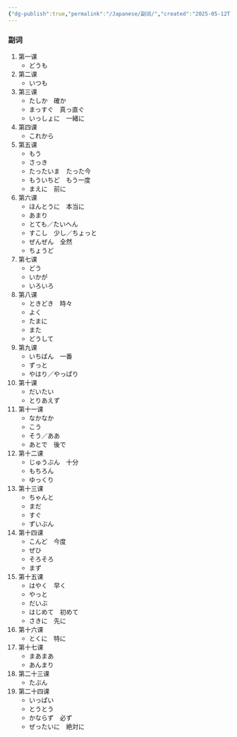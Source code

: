 ```yaml
---
{"dg-publish":true,"permalink":"/Japanese/副词/","created":"2025-05-12T21:46:31.526+08:00","updated":"2025-05-12T23:18:29.631+08:00"}
---
```


### 副词
1. 第一课
	- どうも
2. 第二课
	- いつも
3. 第三课
	- たしか　確か
	- まっすぐ　真っ直ぐ
	- いっしょに　一緒に
4. 第四课
	- これから
5. 第五课
	- もう
	- さっき
	- たったいま　たった今
	- もういちど　もう一度
	- まえに　前に
6. 第六课
	- ほんとうに　本当に
	- あまり
	- とても／たいへん
	- すこし　少し／ちょっと
	- ぜんぜん　全然
	- ちょうど
7. 第七课
	- どう
	- いかが
	- いろいろ
8. 第八课
	- ときどき　時々
	- よく
	- たまに
	- また
	- どうして
9. 第九课
	- いちばん　一番
	- ずっと
	- やはり／やっぱり
10. 第十课
	- だいたい
    - とりあえず
11. 第十一课
	- なかなか
    - こう
    - そう／ああ
    - あとで　後で
12. 第十二课
	- じゅうぶん　十分
    - もちろん
    - ゆっくり
13. 第十三课
	- ちゃんと
    - まだ
    - すぐ
    - ずいぶん
14. 第十四课
	- こんど　今度
    - ぜひ
    - そろそろ
    - まず
15. 第十五课
	- はやく　早く
    - やっと
    - だいぶ
    - はじめて　初めて
    - さきに　先に
16. 第十六课
	- とくに　特に
17. 第十七课
	- まあまあ
    - あんまり
18. 第二十三课
	- たぶん
19. 第二十四课
	- いっぱい
    - とうとう
    - かならず　必ず
    - ぜったいに　絶対に